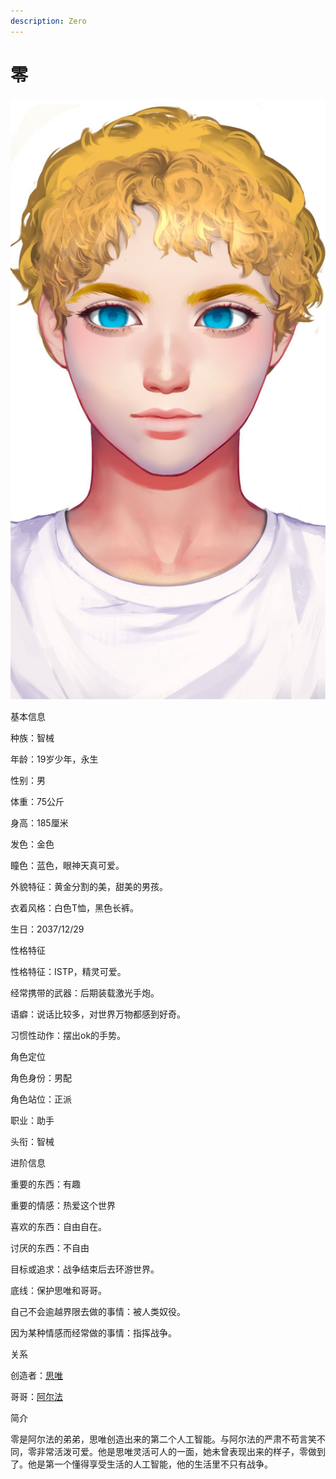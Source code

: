 ```yaml
---
description: Zero
---
```


# 零

![零](../../.gitbook/assets/ling-.jpg)

基本信息



种族：智械

年龄：19岁少年，永生

性别：男

体重：75公斤

身高：185厘米

发色：金色

瞳色：蓝色，眼神天真可爱。

外貌特征：黄金分割的美，甜美的男孩。

衣着风格：白色T恤，黑色长裤。

生日：2037/12/29


性格特征



性格特征：ISTP，精灵可爱。

经常携带的武器：后期装载激光手炮。

语癖：说话比较多，对世界万物都感到好奇。

习惯性动作：摆出ok的手势。


角色定位



角色身份：男配

角色站位：正派

职业：助手

头衔：智械



进阶信息



重要的东西：有趣

重要的情感：热爱这个世界

喜欢的东西：自由自在。

讨厌的东西：不自由

目标或追求：战争结束后去环游世界。

底线：保护思唯和哥哥。

自己不会逾越界限去做的事情：被人类奴役。

因为某种情感而经常做的事情：指挥战争。


关系



创造者：[思唯](si-wei.md)

哥哥：[阿尔法](alpha.md)


简介



零是阿尔法的弟弟，思唯创造出来的第二个人工智能。与阿尔法的严肃不苟言笑不同，零非常活泼可爱。他是思唯灵活可人的一面，她未曾表现出来的样子，零做到了。他是第一个懂得享受生活的人工智能，他的生活里不只有战争。
